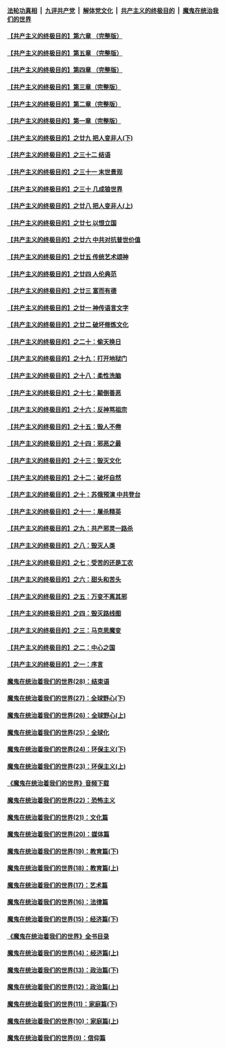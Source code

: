 ####  [法轮功真相](../../../../basic/blob/master/README.md?t=12060913) &nbsp;|&nbsp; [九评共产党](../../../../9ping.md/blob/master/README.md?t=12060913) &nbsp;|&nbsp; [解体党文化](../../../../jtdwh.md/blob/master/README.md?t=12060913)  &nbsp;|&nbsp; [共产主义的终极目的](../../../../gczydzjmd.md/blob/master/README.md?t=12060913) &nbsp;|&nbsp; [魔鬼在统治我们的世界](../../../../mgztzwmdsj.md/blob/master/README.md?t=12060913) 

#### [【共产主义的终极目的】第六章 （完整版）](../pages/nsc422/n11428913.md?t=12060913) 

#### [【共产主义的终极目的】第五章 （完整版）](../pages/nsc422/n11428912.md?t=12060913) 

#### [【共产主义的终极目的】第四章 （完整版）](../pages/nsc422/n11428907.md?t=12060913) 

#### [【共产主义的终极目的】第三章（完整版）](../pages/nsc422/n11428848.md?t=12060913) 

#### [【共产主义的终极目的】第二章（完整版）](../pages/nsc422/n11428831.md?t=12060913) 

#### [【共产主义的终极目的】第一章（完整版）](../pages/nsc422/n11417651.md?t=12060913) 

#### [【共产主义的终极目的】之廿九 把人变非人(下)](../pages/nsc422/n11344140.md?t=12060913) 

#### [【共产主义的终极目的】之三十二 结语](../pages/nsc422/n11360535.md?t=12060913) 

#### [【共产主义的终极目的】之三十一 末世景观](../pages/nsc422/n11351129.md?t=12060913) 

#### [【共产主义的终极目的】之三十 几成狼世界](../pages/nsc422/n11348280.md?t=12060913) 

#### [【共产主义的终极目的】之廿八 把人变非人(上)](../pages/nsc422/n11340492.md?t=12060913) 

#### [【共产主义的终极目的】之廿七 以恨立国](../pages/nsc422/n11336944.md?t=12060913) 

#### [【共产主义的终极目的】之廿六 中共对抗普世价值](../pages/nsc422/n11324785.md?t=12060913) 

#### [【共产主义的终极目的】之廿五 传统艺术颂神](../pages/nsc422/n11296396.md?t=12060913) 

#### [【共产主义的终极目的】之廿四 人伦典范](../pages/nsc422/n11296397.md?t=12060913) 

#### [【共产主义的终极目的】之廿三 富而有德](../pages/nsc422/n11283598.md?t=12060913) 

#### [【共产主义的终极目的】之廿一 神传语言文字](../pages/nsc422/n11263265.md?t=12060913) 

#### [【共产主义的终极目的】之廿二 破坏修炼文化](../pages/nsc422/n11245728.md?t=12060913) 

#### [【共产主义的终极目的】之二十：偷天换日](../pages/nsc422/n11238846.md?t=12060913) 

#### [【共产主义的终极目的】之十九：打开地狱门](../pages/nsc422/n11206376.md?t=12060913) 

#### [【共产主义的终极目的】之十八：柔性洗脑](../pages/nsc422/n11199994.md?t=12060913) 

#### [【共产主义的终极目的】之十七：颠倒善恶](../pages/nsc422/n11179782.md?t=12060913) 

#### [【共产主义的终极目的】之十六：反神骂祖宗](../pages/nsc422/n11166798.md?t=12060913) 

#### [【共产主义的终极目的】之十五：毁人不倦](../pages/nsc422/n11166792.md?t=12060913) 

#### [【共产主义的终极目的】之十四：邪恶之最](../pages/nsc422/n11150249.md?t=12060913) 

#### [【共产主义的终极目的】之十三：毁灭文化](../pages/nsc422/n11135227.md?t=12060913) 

#### [【共产主义的终极目的】之十二：破坏自然](../pages/nsc422/n11135214.md?t=12060913) 

#### [【共产主义的终极目的】之十：苏俄预演 中共登台](../pages/nsc422/n11118424.md?t=12060913) 

#### [【共产主义的终极目的】之十一：屠杀精英](../pages/nsc422/n11118442.md?t=12060913) 

#### [【共产主义的终极目的】之九：共产邪灵一路杀](../pages/nsc422/n11114139.md?t=12060913) 

#### [【共产主义的终极目的】之八：毁灭人类](../pages/nsc422/n11108503.md?t=12060913) 

#### [【共产主义的终极目的】之七：受苦的还是工农](../pages/nsc422/n11101809.md?t=12060913) 

#### [【共产主义的终极目的】之六：甜头和苦头](../pages/nsc422/n11096971.md?t=12060913) 

#### [【共产主义的终极目的】之五：万变不离其邪](../pages/nsc422/n11091285.md?t=12060913) 

#### [【共产主义的终极目的】之四：毁灭路线图](../pages/nsc422/n11086284.md?t=12060913) 

#### [【共产主义的终极目的】之三：马克思魔变](../pages/nsc422/n11061941.md?t=12060913) 

#### [【共产主义的终极目的】之二：中心之国](../pages/nsc422/n11047728.md?t=12060913) 

#### [【共产主义的终极目的】之一：序言](../pages/nsc422/n11086077.md?t=12060913) 

#### [魔鬼在统治着我们的世界(28)：结束语](../pages/nsc422/n10936246.md?t=12060913) 

#### [魔鬼在统治着我们的世界(27)：全球野心(下)](../pages/nsc422/n10928319.md?t=12060913) 

#### [魔鬼在统治着我们的世界(26)：全球野心(上)](../pages/nsc422/n10900318.md?t=12060913) 

#### [魔鬼在统治着我们的世界(25)：全球化](../pages/nsc422/n10788205.md?t=12060913) 

#### [魔鬼在统治着我们的世界(24)：环保主义(下)](../pages/nsc422/n10695307.md?t=12060913) 

#### [魔鬼在统治着我们的世界(23)：环保主义(上)](../pages/nsc422/n10688613.md?t=12060913) 

#### [《魔鬼在统治着我们的世界》音频下载](../pages/nsc422/n10635553.md?t=12060913) 

#### [魔鬼在统治着我们的世界(22)：恐怖主义](../pages/nsc422/n10614727.md?t=12060913) 

#### [魔鬼在统治着我们的世界(21)：文化篇](../pages/nsc422/n10597706.md?t=12060913) 

#### [魔鬼在统治着我们的世界(20)：媒体篇](../pages/nsc422/n10586579.md?t=12060913) 

#### [魔鬼在统治着我们的世界(19)：教育篇(下)](../pages/nsc422/n10564808.md?t=12060913) 

#### [魔鬼在统治着我们的世界(18)：教育篇(上)](../pages/nsc422/n10526970.md?t=12060913) 

#### [魔鬼在统治着我们的世界(17)：艺术篇](../pages/nsc422/n10499093.md?t=12060913) 

#### [魔鬼在统治着我们的世界(16)：法律篇](../pages/nsc422/n10485969.md?t=12060913) 

#### [魔鬼在统治着我们的世界(15)：经济篇(下)](../pages/nsc422/n10469975.md?t=12060913) 

#### [《魔鬼在统治着我们的世界》全书目录](../pages/nsc422/n10464261.md?t=12060913) 

#### [魔鬼在统治着我们的世界(14)：经济篇(上)](../pages/nsc422/n10457370.md?t=12060913) 

#### [魔鬼在统治着我们的世界(13)：政治篇(下)](../pages/nsc422/n10448270.md?t=12060913) 

#### [魔鬼在统治着我们的世界(12)：政治篇(上)](../pages/nsc422/n10444576.md?t=12060913) 

#### [魔鬼在统治着我们的世界(11)：家庭篇(下)](../pages/nsc422/n10440961.md?t=12060913) 

#### [魔鬼在统治着我们的世界(10)：家庭篇(上)](../pages/nsc422/n10435448.md?t=12060913) 

#### [魔鬼在统治着我们的世界(9)：信仰篇](../pages/nsc422/n10432159.md?t=12060913) 

